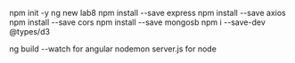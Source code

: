 npm init -y
ng new lab8
npm install --save express
npm install --save axios
npm install --save cors
npm install --save mongosb
npm i --save-dev @types/d3

ng build --watch for angular
nodemon server.js for node


